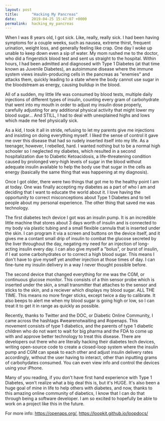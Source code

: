 ```yaml
---
layout: post
title:      "Hacking My Pancreas"
date:       2019-04-25 15:47:07 +0000
permalink:  hacking_my_pancreas
---
```


When I was 8 years old, I got sick. Like, really, really sick. I had been having symptoms for a couple weeks, such as nausea, extreme thirst, frequent urination, weight loss, and generally feeling like crap. One day I woke up unable to keep down even a sip of water. My mom rushed me to the doctor, who did a fingerstick blood test and sent us straight to the hospital. Within hours, I had been admitted and diagnosed with Type 1 Diabetes (at that time known as Juvenile Diabetes), an autoimmune disease where the immune system views insulin-producing cells in the pancreas as "enemies" and attacks them, quickly leading to a state where the body cannot use sugar in the bloodstream as energy, causing buildup in the blood.

All of a sudden, my little life was consumed by blood tests, multiple daily injections of different types of insulin, counting every gram of carbohydrate that went into my mouth in order to adjust my insulin dose properly, carefully adjusting for any additional physical activity that might lower my blood sugar... And STILL, I had to deal with unexplained highs and lows which made me feel physically sick.

As a kid, I took it all in stride, refusing to let my parents give me injections and insisting on doing everything myself. I liked the sense of control it gave me over this disease that had so rudely inserted itself into my life. As a teenager, however, I rebelled, hard. I wanted nothing but to be a normal high schooler so I neglected my diabetes, which resulted in a second hospitalization due to Diabetic Ketoacidosis, a life-threatening condition caused by prolonged very-high levels of sugar in the blood without adequate insulin available to help the body use that sugar in the cells as energy (basically the same thing that was happening at my diagnosis).

Once I got older, there were two things that got me to the healthy point I am at today. One was finally accepting my diabetes as a part of who I am and deciding that I want to educate the world about it. I love having the opportunity to correct misconceptions about Type 1 Diabetes and to tell people about my personal experience. The other thing that saved me was technology.

The first diabetes tech device I got was an insulin pump. It is an incredible little machine that stores about 3 days worth of insulin and is connected to my body via plastic tubing and a small flexible cannula that is inserted under the skin. I can program it via a screen and buttons on the device itself, and it gives me a contant small drip of insulin to combat the glucose secreted by the liver throughout the day, negating my need for an injection of long-acting insulin every day. I can also give myself a "bolus", or burst of insulin, if I eat some carbohydrates or to correct a high blood sugar. This means I don't have to give myself yet another injection at those times of day. I can fine-tune my insulin delivery in a way I never thought possible before.

The second device that changed everything for me was the CGM, or continuous glucose monitor. This consists of a thin sensor probe which is inserted under the skin, a small transmitter that attaches to the sensor and sticks to the skin, and a reciever which displays my blood sugar. ALL THE TIME. This means no more finger sticks, except twice a day to calibrate. It also beeps to alert me when my blood sugar is going high or low, so I can treat it to get it in range as quickly as possible.

Recently, thanks to Twitter and the DOC, or Diabetic Online Community, I came across the hashtags #wearenotwaiting and #openaps. This movement consists of type 1 diabetics, and the parents of type 1 diabetic children who do not want to wait for big pharma and the FDA to come up with and approve better technology to treat this disease. There are developers out there who are literally hacking their diabetes tech devices, writing open-source code to create a closed-loop system where the insulin pump and CGM can speak to each other and adjust insulin delivery rates accordingly, without the user having to interact, other than inputting grams of carbohydates consumed. You can even view info and control the devices using your iPhone.

Many of you reading, if you don't have first hand experience with Type 1 Diabetes, won't realize what a big deal this is, but it's HUGE. It's also been a huge goal of mine in life to help others with diabetes, and now, thanks to this amazing online community of diabetics, I know that I can do that through being a software developer. I am so excited to hopefully be able to work on a project like this in the future.

For more info: https://openaps.org/, https://loopkit.github.io/loopdocs/

